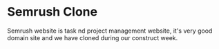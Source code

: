 # Semrush Clone
Semrush website is task nd project management website, it's very good domain site and we have cloned during our construct week.
